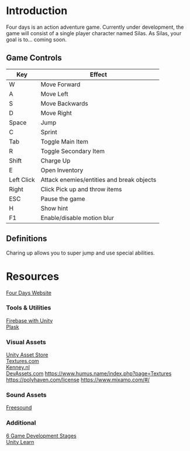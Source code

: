 # Introduction

Four days is an action adventure game. Currently under development, the game will consist of a single player character named Silas. As Silas, your goal is to... coming soon.

## Game Controls

| Key        | Effect                                    |
| ---------- | ----------------------------------------- |
| W          | Move Forward                              |
| A          | Move Left                                 |
| S          | Move Backwards                            |
| D          | Move Right                                |
| Space      | Jump                                      |
| C          | Sprint                                    |
| Tab        | Toggle Main Item                          |
| R          | Toggle Secondary Item                     |
| Shift      | Charge Up                                 |
| E          | Open Inventory                            |
| Left Click | Attack enemies/entities and break objects |
| Right      | Click Pick up and throw items             |
| ESC        | Pause the game                            |
| H          | Show hint                                 |
| F1         | Enable/disable motion blur                |

## Definitions

Charing up allows you to super jump and use special abilities.

# Resources

[Four Days Website](https://fourdays.aspect.cx)

### Tools & Utilities

[Firebase with Unity](https://firebase.google.com/docs/games/setup)  
[Plask](https://plask.ai/)

### Visual Assets

[Unity Asset Store](https://assetstore.unity.com/)  
[Textures.com](https://www.textures.com/)  
[Kenney.nl](https://www.kenney.nl/)  
[DevAssets.com](https://devassets.com/)
https://www.humus.name/index.php?page=Textures
https://polyhaven.com/license
https://www.mixamo.com/#/

### Sound Assets

[Freesound](https://freesound.org/)

### Additional

[6 Game Development Stages](https://kevurugames.com/blog/6-key-stages-of-game-development-from-concept-to-standing-ovation/)  
[Unity Learn](https://learn.unity.com/course/create-with-code)
